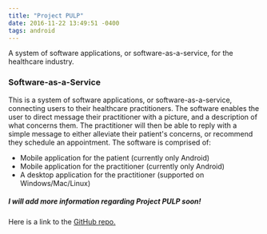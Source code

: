 ```yaml
---
title: "Project PULP"
date: 2016-11-22 13:49:51 -0400
tags: android
---
```

A system of software applications, or software-as-a-service, for the healthcare industry.
<!--sep-->

### Software-as-a-Service ###

This is a system of software applications, or software-as-a-service, connecting users to their healthcare practitioners.
The software enables the user to direct message their practitioner with a picture, and a description of what
concerns them. The practitioner will then be able to reply with a simple message to either alleviate their
patient's concerns, or recommend they schedule an appointment. The software is comprised of:
- Mobile application for the patient (currently only Android)
- Mobile application for the practitioner (currently only Android)
- A desktop application for the practitioner (supported on Windows/Mac/Linux)

##### I will add more information regarding Project PULP soon! #####
Here is a link to the [GitHub repo.](https://github.com/NJTuley/TravoltaProject)
